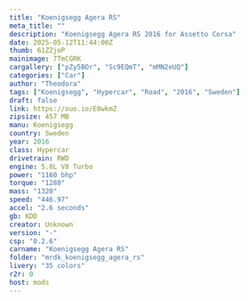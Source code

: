 ```yaml
---
title: "Koenigsegg Agera RS"
meta_title: ""
description: "Koenigsegg Agera RS 2016 for Assetto Corsa"
date: 2025-05-12T11:44:00Z
thumb: 61ZZjoP
mainimage: 7TmCGRK
cargallery: ["pZy5BOr", "Sc9EQmT", "mMN2eUQ"]
categories: ["Car"]
author: "Theodora"
tags: ["Koenigsegg", "Hypercar", "Road", "2016", "Sweden"]
draft: false
link: https://ouo.io/E0wkmZ
zipsize: 457 MB
manu: Koenigsegg
country: Sweden
year: 2016
class: Hypercar
drivetrain: RWD
engine: 5.0L V8 Turbo
power: "1160 bhp"
torque: "1280"
mass: "1320"
speed: "446.97"
accel: "2.6 seconds"
gb: KDD
creator: Unknown
version: "-"
csp: "0.2.6"
carname: "Koenigsegg Agera RS"
folder: "mrdk_koenigsegg_agera_rs"
livery: "35 colors"
r2r: 0
host: mods
---
```

